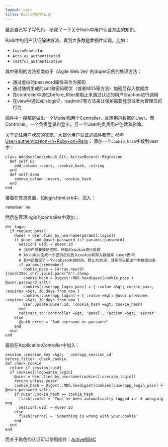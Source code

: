```yaml
--- 
layout: post
title: Rails的用户认证
---
```

最近自己写了写代码，研究了一下关于Rails中用户认证方面的知识。

Rails中的用户认证解决方法，看到大多数是靠插件实现，比如：

- `LoginGenerator`
- `Acts_as_authenticated`
- `restful_authentication`

其中采用的方法都类似于《Agile Web 2e》的dopet示例的处理方法：

* 通过虚拟的password属性来作为密码
* 通过随机生成的salt和密码明文（或者MD5等方法）加密后存入数据库
* 在controller中通过before_filter来阻止未通过认证的用户对action进行调用
* 在view中通过如islogin?，isadmin?等方法来让保护需要登录或者为管理员的行为

插件中一般都是做出一个Model和两个Controller，处理用户数据的User。而Controller，一个负责登录和登出，另一个User的负责用户创建和删除。

关于记住用户状态的实现，大部分用户认证的插件都有。参考<a href="http://codingbitch.com/p/comboy/User+authentication+in+Ruby+on+Rails">User+authentication+in+Ruby+on+Rails</a>：
添加一个`cookie_hash`字段到user中：

    class AddUserCookieHash &lt; ActiveRecord::Migration
      def self.up
        add_column :users, :cookie_hash, :string
      end
      def self.down
        remove_column :users, :cookie_hash
      end
    end

接着在登录页面，如login.html.erb中，加入：

    remember me

然后在管理login的controller中添加：

    def login
      if request.post?
        @user = User.find_by_username(params[:login])
        if @user and @user.password_is? params[:password]
          session[:uid] = @user.id
          # 当用户需要被记住时，开始对cookie进行处理
          # 对cookie生成一个密钥之后放入cookie和存入数据库（user表中）
          # 其中还指定了一个cookies失效时间，默认为30天，其实可以把这个参数提出来
          if params[:remember]
            cookie_pass = [Array.new(9){rand(256).chr}.join].pack("m").chomp
            cookie_hash = Digest::MD5.hexdigest(cookie_pass +         @user.password_salt)
            cookies[:userapp_login_pass] = { :value =&gt; cookie_pass, :expires =&gt; 30.days.from_now }
            cookies[:userapp_login] = { :value =&gt; @user.username, :expires =&gt; 30.days.from_now }
            User.update(@user.id, :cookie_hash =&gt; cookie_hash)
          end
          redirect_to :controller =&gt; 'panel', :action =&gt; 'secret'
        else
          @auth_error = 'Bad username or password'
        end
      end
    end

最后在ApplicationController中加入：

    session :session_key =&gt; '_userapp_session_id'
    before_filter :check_cookie
    def check_cookie
      return if session[:uid]
      if cookies[:logowanie_login]
        @user = User.find_by_username(cookies[:userapp_login])
        return unless @user
        cookie_hash = Digest::MD5.hexdigest(cookies[:userapp_login_pass] + @user.password_salt)
        if @user.cookie_hash == cookie_hash
          flash[:info] = 'You\'ve been automatically logged in' # annoying msg
          session[:uid] = @user.id
        else
          flash[:error] = 'Something is wrong with your cookie'
        end
      end
    end

而关于角色的认证可以使用插件：<a href="http://active-rbac.rubyforge.org/">ActiveRBAC </a>

